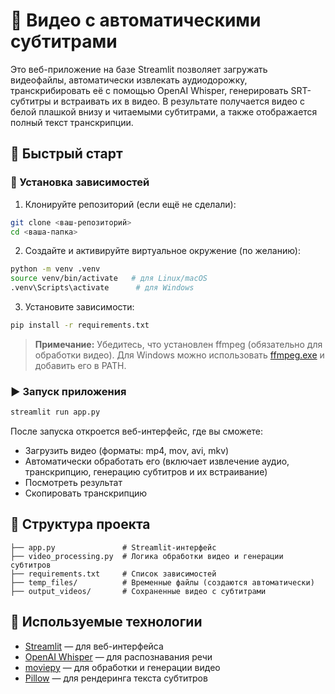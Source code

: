 
# 📝 Видео с автоматическими субтитрами

Это веб-приложение на базе Streamlit позволяет загружать видеофайлы, автоматически извлекать аудиодорожку, транскрибировать её с помощью OpenAI Whisper, генерировать SRT-субтитры и встраивать их в видео. В результате получается видео с белой плашкой внизу и читаемыми субтитрами, а также отображается полный текст транскрипции.

## 🚀 Быстрый старт

### 🔧 Установка зависимостей

1. Клонируйте репозиторий (если ещё не сделали):

```bash
git clone <ваш-репозиторий>
cd <ваша-папка>
````

2. Создайте и активируйте виртуальное окружение (по желанию):

```bash
python -m venv .venv
source venv/bin/activate   # для Linux/macOS
.venv\Scripts\activate      # для Windows
```

3. Установите зависимости:

```bash
pip install -r requirements.txt
```

> **Примечание:** Убедитесь, что установлен ffmpeg (обязательно для обработки видео).
> Для Windows можно использовать [ffmpeg.exe](https://ffmpeg.org/download.html) и добавить его в PATH.

### ▶️ Запуск приложения

```bash
streamlit run app.py
```

После запуска откроется веб-интерфейс, где вы сможете:

* Загрузить видео (форматы: mp4, mov, avi, mkv)
* Автоматически обработать его (включает извлечение аудио, транскрипцию, генерацию субтитров и их встраивание)
* Посмотреть результат
* Скопировать транскрипцию

## 📁 Структура проекта

```
├── app.py               # Streamlit-интерфейс
├── video_processing.py  # Логика обработки видео и генерации субтитров
├── requirements.txt     # Список зависимостей
├── temp_files/          # Временные файлы (создаются автоматически)
├── output_videos/       # Сохраненные видео с субтитрами
```

## 🧠 Используемые технологии

* [Streamlit](https://streamlit.io/) — для веб-интерфейса
* [OpenAI Whisper](https://github.com/openai/whisper) — для распознавания речи
* [moviepy](https://github.com/Zulko/moviepy) — для обработки и генерации видео
* [Pillow](https://pillow.readthedocs.io/) — для рендеринга текста субтитров


